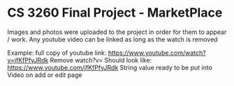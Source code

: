 # CS 3260 Final Project - MarketPlace

Images and photos were uploaded to the project in order for them to appear / work.
Any youtube video can be linked as long as the watch is removed

Example: full copy of youtube link: https://www.youtube.com/watch?v=jfKfPfyJRdk
Remove watch?v= 
Should look like: https://www.youtube.com/jfKfPfyJRdk
String value ready to be put into Video on add or edit page
